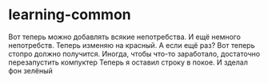 # learning-common
Вот теперь можно добавлять всякие непотребства.
И ещё немного непотребств.
Теперь изменяю на красный.
А если ещё раз?
Вот теперь стопро должно получится. Иногда, чтобы что-то заработало, достаточно перезапустить компуктер
Теперь я оставил строку <link rel="stylesheet" href="style.css">
в покое.
И зделал фон зелёный

